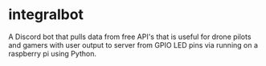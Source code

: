 # integralbot
A Discord bot that pulls data from free API's that is useful for drone pilots and gamers with user output to server from GPIO LED pins via running on a raspberry pi using Python.
